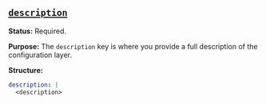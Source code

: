 <a href="#heading--description"><h2 id="heading--description">`description`</h2></a>

**Status:** Required.

**Purpose:** The `description` key is where you provide a full description of the configuration layer.

**Structure:**

```yaml
description: |
  <description>
```

<!--
```yaml
# (Required) A full description of the configuration layer
description: |
    <description>
```
-->

